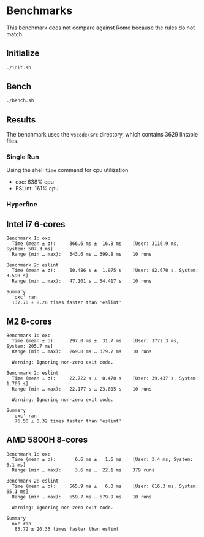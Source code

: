 # Benchmarks

This benchmark does not compare against Rome because the rules do not match.

## Initialize

```bash
./init.sh
```

## Bench

```bash
./bench.sh
```

## Results

The benchmark uses the `vscode/src` directory, which contains 3629 lintable files.

### Single Run

Using the shell `time` command for cpu utilization

* oxc: 638% cpu
* ESLint: 161% cpu

### Hyperfine

## Intel i7 6-cores

```
Benchmark 1: oxc
  Time (mean ± σ):     366.6 ms ±  16.8 ms    [User: 3116.9 ms, System: 507.3 ms]
  Range (min … max):   343.6 ms … 399.8 ms    10 runs

Benchmark 2: eslint
  Time (mean ± σ):     50.486 s ±  1.975 s    [User: 82.670 s, System: 3.590 s]
  Range (min … max):   47.101 s … 54.417 s    10 runs

Summary
  'oxc' ran
  137.70 ± 8.28 times faster than 'eslint'
```

## M2 8-cores

```
Benchmark 1: oxc
  Time (mean ± σ):     297.0 ms ±  31.7 ms    [User: 1772.3 ms, System: 205.7 ms]
  Range (min … max):   269.8 ms … 379.7 ms    10 runs

  Warning: Ignoring non-zero exit code.

Benchmark 2: eslint
  Time (mean ± σ):     22.722 s ±  0.470 s    [User: 39.437 s, System: 1.705 s]
  Range (min … max):   22.177 s … 23.805 s    10 runs

  Warning: Ignoring non-zero exit code.

Summary
  'oxc' ran
   76.50 ± 8.32 times faster than 'eslint'
```

## AMD 5800H 8-cores

```
Benchmark 1: oxc
  Time (mean ± σ):       6.6 ms ±   1.6 ms    [User: 3.4 ms, System: 6.1 ms]
  Range (min … max):     3.6 ms …  22.1 ms    379 runs

Benchmark 2: eslint
  Time (mean ± σ):     565.9 ms ±   6.0 ms    [User: 616.3 ms, System: 65.1 ms]
  Range (min … max):   559.7 ms … 579.9 ms    10 runs

  Warning: Ignoring non-zero exit code.

Summary
  oxc ran
   85.72 ± 20.35 times faster than eslint
```